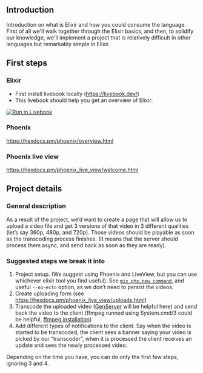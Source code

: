 ## Introduction

Introduction on what is Elixir and how you could consume the language.
First of all we'll walk together through the Elixir basics, and then, to solidify our knowledge, we'll implement a project that is relatively difficult in other languages but remarkably simple in Elixir.

## First steps

### Elixir

- First install livebook locally (https://livebook.dev/)
- This livebook should help you get an overview of Elixir:

[![Run in Livebook](https://livebook.dev/badge/v1/blue.svg)](https://livebook.dev/run?url=https://github.com/dimamik/learn_elixir_livebook/blob/main/01_Introduction.livemd)

### Phoenix

https://hexdocs.pm/phoenix/overview.html

### Phoenix live view

https://hexdocs.pm/phoenix_live_view/welcome.html

## Project details

### General description

As a result of the project, we’d want to create a page that will allow us to upload a video file and get 3 versions of that video in 3 different qualities (let’s say 360p, 480p, and 720p).
Those videos should be playable as soon as the transcoding process finishes. (It means that the server should process them async, and send back as soon as they are ready).

### Suggested steps we break it into

1. Project setup. (We suggest using Phoenix and LiveView, but you can use whichever elixir tool you find useful). See [`mix phx.new command`](https://hexdocs.pm/phoenix/Mix.Tasks.Phx.New.html), and useful `--no-ecto` option, as we don’t need to persist the videos.
1. Create uploading form (see https://hexdocs.pm/phoenix_live_view/uploads.html)
1. Transcode the uploaded video ([GenServer](https://hexdocs.pm/elixir/1.12/GenServer.html) will be helpful here) and send back the video to the client (ffmpeg runned using System.cmd/3 could be helpful, [ffmpeg installation](https://phoenixnap.com/kb/ffmpeg-mac))
1. Add different types of notifications to the client. Say when the video is started to be transcoded, the client sees a banner saying your video is picked by our “transcoder”, when it is processed the client receives an update and sees the newly processed video.

Depending on the time you have, you can do only the first few steps, ignoring 3 and 4.

